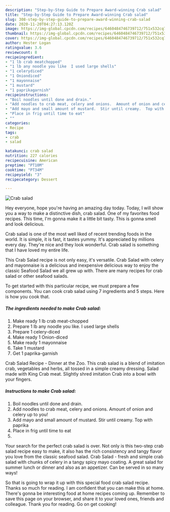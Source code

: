 ```yaml
---
description: "Step-by-Step Guide to Prepare Award-winning Crab salad"
title: "Step-by-Step Guide to Prepare Award-winning Crab salad"
slug: 308-step-by-step-guide-to-prepare-award-winning-crab-salad
date: 2020-11-20T04:27:13.120Z
image: https://img-global.cpcdn.com/recipes/6460484746739712/751x532cq70/crab-salad-recipe-main-photo.jpg
thumbnail: https://img-global.cpcdn.com/recipes/6460484746739712/751x532cq70/crab-salad-recipe-main-photo.jpg
cover: https://img-global.cpcdn.com/recipes/6460484746739712/751x532cq70/crab-salad-recipe-main-photo.jpg
author: Hester Logan
ratingvalue: 3.6
reviewcount: 8
recipeingredient:
- "1 lb crab meatchopped"
- "1 lb any noodle you like  I used large shells"
- "1 celerydiced"
- "1 Oniondiced"
- "1 mayonnaise"
- "1 mustard"
- "1 paprikagarnish"
recipeinstructions:
- "Boil noodles until done and drain."
- "Add noodles to crab meat, celery and onions.  Amount of onion and celery up to you!"
- "Add mayo and small amount of mustard.  Stir until creamy.  Top with paprika"
- "Place in frig until time to eat"
- ""
categories:
- Recipe
tags:
- crab
- salad

katakunci: crab salad 
nutrition: 227 calories
recipecuisine: American
preptime: "PT10M"
cooktime: "PT34M"
recipeyield: "3"
recipecategory: Dessert

---
```



![Crab salad](https://img-global.cpcdn.com/recipes/6460484746739712/751x532cq70/crab-salad-recipe-main-photo.jpg)

Hey everyone, hope you're having an amazing day today. Today, I will show you a way to make a distinctive dish, crab salad. One of my favorites food recipes. This time, I'm gonna make it a little bit tasty. This is gonna smell and look delicious.

Crab salad is one of the most well liked of recent trending foods in the world. It is simple, it is fast, it tastes yummy. It's appreciated by millions every day. They're nice and they look wonderful. Crab salad is something that I have loved my entire life.

This Crab Salad recipe is not only easy, it&#39;s versatile. Crab Salad with celery and mayonnaise is a delicious and inexpensive delicious way to enjoy the classic Seafood Salad we all grew up with. There are many recipes for crab salad or other seafood salads.


To get started with this particular recipe, we must prepare a few components. You can cook crab salad using 7 ingredients and 5 steps. Here is how you cook that.

<!--inarticleads1-->

##### The ingredients needed to make Crab salad:

1. Make ready 1 lb crab meat-chopped
1. Prepare 1 lb any noodle you like.  I used large shells
1. Prepare 1 celery-diced
1. Make ready 1 Onion-diced
1. Make ready 1 mayonnaise
1. Take 1 mustard
1. Get 1 paprika-garnish


Crab Salad Recipe - Dinner at the Zoo. This crab salad is a blend of imitation crab, vegetables and herbs, all tossed in a simple creamy dressing. Salad made with King Crab meat. Slightly shred imitation Crab into a bowl with your fingers. 

<!--inarticleads2-->

##### Instructions to make Crab salad:

1. Boil noodles until done and drain.
1. Add noodles to crab meat, celery and onions.  Amount of onion and celery up to you!
1. Add mayo and small amount of mustard.  Stir until creamy.  Top with paprika
1. Place in frig until time to eat
1. 


Your search for the perfect crab salad is over. Not only is this two-step crab salad recipe easy to make, it also has the rich consistency and tangy flavor you love from the classic seafood salad. Crab Salad - fresh and simple crab salad with chunks of celery in a tangy spicy mayo coating. A great salad for summer lunch or dinner and also as an appetizer. Can be served in so many ways! 

So that is going to wrap it up with this special food crab salad recipe. Thanks so much for reading. I am confident that you can make this at home. There's gonna be interesting food at home recipes coming up. Remember to save this page on your browser, and share it to your loved ones, friends and colleague. Thank you for reading. Go on get cooking!
